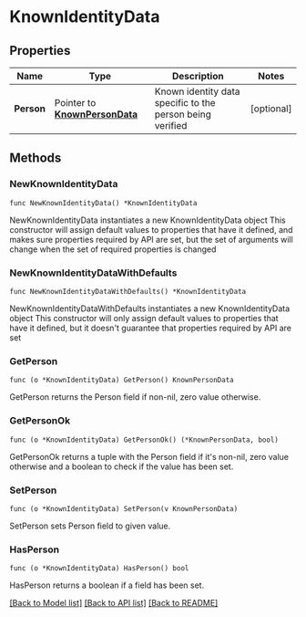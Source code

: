 # KnownIdentityData

## Properties

Name | Type | Description | Notes
------------ | ------------- | ------------- | -------------
**Person** | Pointer to [**KnownPersonData**](KnownPersonData.md) | Known identity data specific to the person being verified | [optional] 

## Methods

### NewKnownIdentityData

`func NewKnownIdentityData() *KnownIdentityData`

NewKnownIdentityData instantiates a new KnownIdentityData object
This constructor will assign default values to properties that have it defined,
and makes sure properties required by API are set, but the set of arguments
will change when the set of required properties is changed

### NewKnownIdentityDataWithDefaults

`func NewKnownIdentityDataWithDefaults() *KnownIdentityData`

NewKnownIdentityDataWithDefaults instantiates a new KnownIdentityData object
This constructor will only assign default values to properties that have it defined,
but it doesn't guarantee that properties required by API are set

### GetPerson

`func (o *KnownIdentityData) GetPerson() KnownPersonData`

GetPerson returns the Person field if non-nil, zero value otherwise.

### GetPersonOk

`func (o *KnownIdentityData) GetPersonOk() (*KnownPersonData, bool)`

GetPersonOk returns a tuple with the Person field if it's non-nil, zero value otherwise
and a boolean to check if the value has been set.

### SetPerson

`func (o *KnownIdentityData) SetPerson(v KnownPersonData)`

SetPerson sets Person field to given value.

### HasPerson

`func (o *KnownIdentityData) HasPerson() bool`

HasPerson returns a boolean if a field has been set.


[[Back to Model list]](../README.md#documentation-for-models) [[Back to API list]](../README.md#documentation-for-api-endpoints) [[Back to README]](../README.md)


